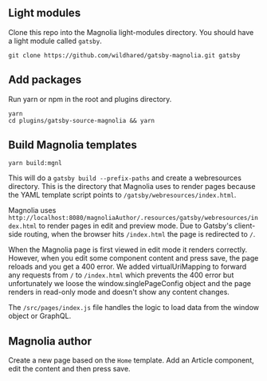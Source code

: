 ## Light modules

Clone this repo into the Magnolia light-modules directory. You should have a light module called `gatsby`.

```
git clone https://github.com/wildhared/gatsby-magnolia.git gatsby
```

## Add packages

Run yarn or npm in the root and plugins directory.

```
yarn
cd plugins/gatsby-source-magnolia && yarn
```

## Build Magnolia templates

```
yarn build:mgnl
```

This will do a `gatsby build --prefix-paths` and create a webresources directory. This is the directory that Magnolia uses to render pages because the YAML template script points to `/gatsby/webresources/index.html`.

Magnolia uses `http://localhost:8080/magnoliaAuthor/.resources/gatsby/webresources/index.html` to render pages in edit and preview mode. Due to Gatsby's client-side routing, when the browser hits `/index.html` the page is redirected to `/`.

When the Magnolia page is first viewed in edit mode it renders correctly. However, when you edit some component content and press save, the page reloads and you get a 400 error. We added virtualUriMapping to forward any requests from `/` to `/index.html` which prevents the 400 error but unfortunately we loose the window.singlePageConfig object and the page renders in read-only mode and doesn't show any content changes.

The `/src/pages/index.js` file handles the logic to load data from the window object or GraphQL.

## Magnolia author

Create a new page based on the `Home` template. Add an Article component, edit the content and then press save.
